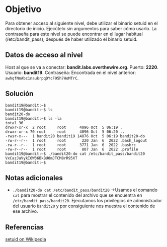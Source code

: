 
# Objetivo

Para obtener acceso al siguiente nivel, debe utilizar el binario setuid en el directorio de inicio. Ejecútelo sin argumentos para saber cómo usarlo. La contraseña para este nivel se puede encontrar en el lugar habitual (/etc/bandit_pass), después de haber utilizado el binario setuid.
## Datos de acceso al nivel
Host al que se va a conectar: **bandit.labs.overthewire.org**.
Puerto: **2220**.
Usuario: **bandit19**.
Contraseña: Encontrada en el nivel anterior: `awhqfNnAbc1naukrpqDYcF95h7HoMTrC`.

## Solución
```
bandit19@bandit:~$ 
bandit19@bandit:~$ ls
bandit20-do
bandit19@bandit:~$ ls -la
total 36
drwxr-xr-x  2 root     root      4096 Oct  5 06:19 .
drwxr-xr-x 70 root     root      4096 Oct  5 06:20 ..
-rwsr-x---  1 bandit20 bandit19 14876 Oct  5 06:19 bandit20-do
-rw-r--r--  1 root     root       220 Jan  6  2022 .bash_logout
-rw-r--r--  1 root     root      3771 Jan  6  2022 .bashrc
-rw-r--r--  1 root     root       807 Jan  6  2022 .profile
bandit19@bandit:~$ ./bandit20-do cat /etc/bandit_pass/bandit20
VxCazJaVykI6W36BkBU0mJTCM8rR95XT
bandit19@bandit:~$ 

```

## Notas adicionales

- `./bandit20-do cat /etc/bandit_pass/bandit20` ->Usamos el comando `cat` para mostrar el contenido del archivo que se encuentra en `/etc/bandit_pass/bandit20`. Ejecutamos los privilegios de administrador del usuario `bandit20` y por consiguiente nos muestra el contenido de ese archivo.
## Referencias

[setuid on Wikipedia](https://en.wikipedia.org/wiki/Setuid)
